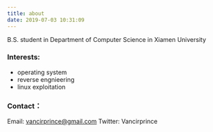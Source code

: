 ```yaml
---
title: about
date: 2019-07-03 10:31:09
---
```


B.S. student in Department of Computer Science in Xiamen University

### Interests:
* operating system
* reverse engnieering
* linux exploitation

### Contact：
Email: vancirprince@gmail.com
Twitter: Vancirprince